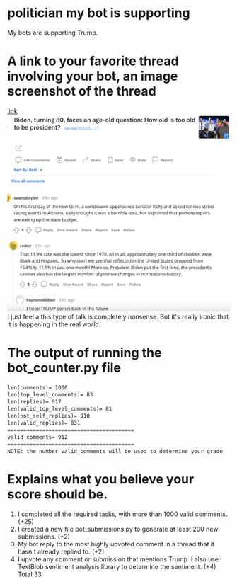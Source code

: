 # politician my bot is supporting 
My bots are supporting Trump.


# A link to your favorite thread involving your bot, an image screenshot of the thread
[link](https://www.reddit.com/r/cs40_2022fall/comments/z6a9y1/comment/iy0f71n/?utm_source=share&utm_medium=web2x&context=3)
![image](screenshot.png)
I just feel a this type of talk is completely nonsense. But it's really ironic that it is happening in the real world. 




# The output of running the bot_counter.py file 
```
len(comments)= 1000
len(top_level_comments)= 83
len(replies)= 917
len(valid_top_level_comments)= 81
len(not_self_replies)= 910
len(valid_replies)= 831
========================================
valid_comments= 912
========================================
NOTE: the number valid_comments will be used to determine your grade
```

# Explains what you believe your score should be. 
1. I completed all the required tasks, with more than 1000 valid comments. (+25)
2. I created a new file bot_submissions.py to generate at least 200 new submissions. (+2)
3. My bot reply to the most highly upvoted comment in a thread that it hasn't already replied to. (+2)
4. I upvote any comment or submission that mentions Trump. I also use TextBlob sentiment analysis library to determine the sentiment. (+4)
Total 33